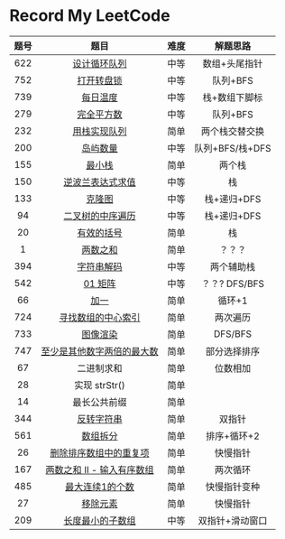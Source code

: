 # Record My LeetCode

| 题号 |                             题目                             | 难度 |    解题思路     |
| :--: | :----------------------------------------------------------: | :--: | :-------------: |
| 622  | [设计循环队列](https://leetcode-cn.com/problems/design-circular-queue) | 中等 |  数组+头尾指针  |
| 752  | [打开转盘锁](https://leetcode-cn.com/problems/open-the-lock) | 中等 |    队列+BFS     |
| 739  | [每日温度](https://leetcode-cn.com/problems/daily-temperatures) | 中等 |  栈+数组下脚标  |
| 279  | [完全平方数](https://leetcode-cn.com/problems/perfect-squares) | 中等 |    队列+BFS     |
| 232  | [用栈实现队列](https://leetcode-cn.com/problems/implement-queue-using-stacks) | 简单 | 两个栈交替交换  |
| 200  | [岛屿数量](https://leetcode-cn.com/problems/number-of-islands) | 中等 | 队列+BFS/栈+DFS |
| 155  |     [最小栈](https://leetcode-cn.com/problems/min-stack)     | 简单 |     两个栈      |
| 150  | [逆波兰表达式求值](https://leetcode-cn.com/problems/evaluate-reverse-polish-notation) | 中等 |       栈        |
| 133  |    [克隆图](https://leetcode-cn.com/problems/clone-graph)    | 中等 |   栈+递归+DFS   |
|  94  | [二叉树的中序遍历](https://leetcode-cn.com/problems/binary-tree-inorder-traversal) | 中等 |   栈+递归+DFS   |
|  20  | [有效的括号](https://leetcode-cn.com/problems/valid-parentheses) | 简单 |       栈        |
|  1   |     [两数之和](https://leetcode-cn.com/problems/two-sum)     | 简单 |     ？？？      |
| 394  | [字符串解码](https://leetcode-cn.com/problems/decode-string) | 中等 |   两个辅助栈    |
| 542  |    [01 矩阵](https://leetcode-cn.com/problems/01-matrix)     | 中等 |  ？？? DFS/BFS  |
|  66  |      [加一](https://leetcode-cn.com/problems/plus-one)       | 简单 |     循环+1      |
| 724  | [寻找数组的中心索引](https://leetcode-cn.com/problems/find-pivot-index) | 简单 |    两次遍历     |
| 733  |   [图像渲染](https://leetcode-cn.com/problems/flood-fill)    | 简单 |     DFS/BFS     |
| 747  | [至少是其他数字两倍的最大数](https://leetcode-cn.com/problems/largest-number-at-least-twice-of-others) | 简单 |  部分选择排序   |
|  67  |                          二进制求和                          | 简单 |    位数相加     |
|  28  |                        实现 strStr()                         | 简单 |                 |
|  14  |                         最长公共前缀                         | 简单 |                 |
| 344  | [反转字符串](https://leetcode-cn.com/problems/reverse-string) | 简单 |     双指针      |
| 561  | [数组拆分 ](https://leetcode-cn.com/problems/array-partition-i) | 简单 |   排序+循环+2   |
|  26  | [删除排序数组中的重复项](https://leetcode-cn.com/problems/remove-duplicates-from-sorted-array) | 简单 |    快慢指针     |
| 167  | [两数之和 II - 输入有序数组](https://leetcode-cn.com/problems/two-sum-ii-input-array-is-sorted) | 简单 |    两次循环     |
| 485  | [最大连续1的个数](https://leetcode-cn.com/problems/max-consecutive-ones) | 简单 |  快慢指针变种   |
|  27  | [移除元素](https://leetcode-cn.com/problems/remove-element)  | 简单 |    快慢指针     |
| 209  | [长度最小的子数组](https://leetcode-cn.com/problems/minimum-size-subarray-sum) | 中等 | 双指针+滑动窗口 |

